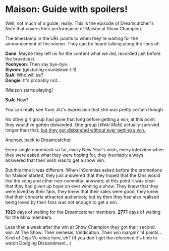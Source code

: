 # Maison: Guide with spoilers!

Well, not much of a guide, really. This is the episode of Dreamcatcher's Note that covers
their performance of Maison at Show Champion.

The timestamp in the URL points to when they're waiting for the announcement of the winner.
They can be heard talking along the lines of:

**Dami**: Maybe they left us for the content what we did, recorded just before the broadcast.  
**Yoohyeon**: Then say bye-bye.  
**Siyeon**: (gesturing countdown t-1)  
**SuA**: Who will be?  
**Dongie**: It's probably not...

[Maison starts playing]

**SuA**: How?

You can really see from JiU's expression that she was pretty certain though.

No other girl group had gone that long before getting a win; at this point they would've gotten
disbanded. One group (*Weki Meki*) actually survived longer than that,
[but they got disbanded without ever getting a win.](https://www.koreaboo.com/news/weki-meki-final-comeback-before-disbandment-leaves-many-disappointed/).

Anyhow, back to Dreamcatcher.

Every single comeback so far, every New Year's wish, every interview when they were asked what they were hoping for,
they inevitably always answered that their wish was to get a show win.

But this time it was different. When InSomnias asked before the promotions for Maison started,
they just answered that they hoped that the fans would like the song and other non-committal answers;
at this point it was clear that they had given up hope on ever winning a show.
They knew that they were loved by their fans, they knew that their sales were good,
they knew that their concerts attracted audiences, but by then they had also realised being loved
by their fans was not enough to get a win.

**1923** days of waiting for the Dreamcatcher members.
**2771** days of waiting for the Minx members.

Less than a week after the win at Show Champion they got their second win.
At The Show. Their nemesis. Vindication. Their win margin? 14 points...
Kind of Deja Vu vibes here, eh? (If you don't get the reference it's time to watch Dodging Disbandment...)
